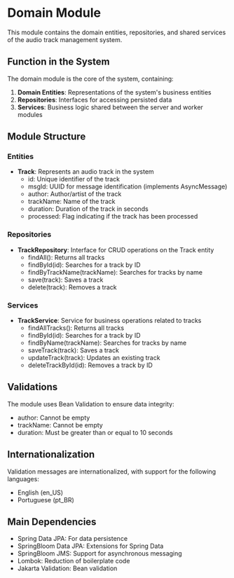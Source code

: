 # Domain Module

This module contains the domain entities, repositories, and shared services of the audio track management system.

## Function in the System

The domain module is the core of the system, containing:

1. **Domain Entities**: Representations of the system's business entities
2. **Repositories**: Interfaces for accessing persisted data
3. **Services**: Business logic shared between the server and worker modules

## Module Structure

### Entities

- **Track**: Represents an audio track in the system
    - id: Unique identifier of the track
    - msgId: UUID for message identification (implements AsyncMessage)
    - author: Author/artist of the track
    - trackName: Name of the track
    - duration: Duration of the track in seconds
    - processed: Flag indicating if the track has been processed

### Repositories

- **TrackRepository**: Interface for CRUD operations on the Track entity
    - findAll(): Returns all tracks
    - findById(id): Searches for a track by ID
    - findByTrackName(trackName): Searches for tracks by name
    - save(track): Saves a track
    - delete(track): Removes a track

### Services

- **TrackService**: Service for business operations related to tracks
    - findAllTracks(): Returns all tracks
    - findById(id): Searches for a track by ID
    - findByName(trackName): Searches for tracks by name
    - saveTrack(track): Saves a track
    - updateTrack(track): Updates an existing track
    - deleteTrackById(id): Removes a track by ID

## Validations

The module uses Bean Validation to ensure data integrity:

- author: Cannot be empty
- trackName: Cannot be empty
- duration: Must be greater than or equal to 10 seconds

## Internationalization

Validation messages are internationalized, with support for the following languages:

- English (en_US)
- Portuguese (pt_BR)

## Main Dependencies

- Spring Data JPA: For data persistence
- SpringBloom Data JPA: Extensions for Spring Data
- SpringBloom JMS: Support for asynchronous messaging
- Lombok: Reduction of boilerplate code
- Jakarta Validation: Bean validation
